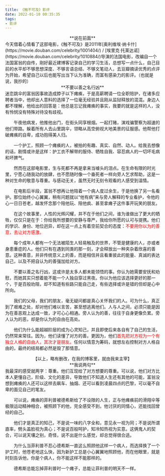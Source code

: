 ```yaml
---
title: 《触不可及》影评
date: 2022-01-10 00:35:35
tags:
- 影评
---
```


<center>**说在前面**</center>
今天借着心情看了这部电影，《触不可及》是2011年[奥利维埃·纳卡什](https://movie.douban.com/celebrity/1001404/) / [埃里克·托莱达诺](https://movie.douban.com/celebrity/1010884/)导演的法国电影，改编自一个法国富翁的自传，刚好最近建博客记录自己的学习生活，总想写一点什么，自己目前的水平却不够思想深度、不够言语总结、不够文笔动人，去豆瓣摘读优秀的点评为开始，希望自己以后也能写出当下认为准确，而富有感染力的影评。（也就是说，我抄的）

<center>**不要以善之名行凶**</center>
<div>
<style>
    p {text-indent:2em;}
</style>
</div>
迷恋跳伞的富翁因事故造成脖子以下瘫痪，于是高薪聘请一位全职陪护，在诸多应聘者当中，他却出人意料的选择了一位毫无经验并且刚从监狱释放的混混。身边人都不理解，他给出的回答是：他总是忘记我瘫痪的事实，我要的就是这样的人，没有怜悯没有特殊对待没有歧视。

午夜他病发，他推他出门，在街头同享根烟。一起打赌，演戏骗警察为超速的他们带路。躲着所有人去山里跳伞，领略从高空俯视大地美景的征服感。他帮他打破瘫痪的自卑，成功抱得美人归。

一个护工，照顾一个瘫痪的人，被拍的有趣、真实、自然、动人。给我去想像的话，剧情或许是这样：护工衣不解带的服侍、牺牲自我、容忍病人的一切坏毛病和坏脾气。

然而在这部电影里，生与死都不再是拿来当噱头的泪点。在生命有限的时光里，宁愿心随我动的放肆，也不愿随时像一个垂死者一样向旁人乞求帮助，这是一种对生命的敬意与尊重。与感动无关，虽然无时无刻令观看的人感受到温情。

在电影后半段，富翁不想再让他陪着一个病人度过余生，于是他换了另一名看护。那位始终小心翼翼，稍有问题就以“他有病”来与旁人解释的专业看护，令他的心一日日苍老，越发怀念那个陪他玩、陪他疯、甚至拿瘫子这件事开玩笑的朋友。

在这个故事里，人性的光辉闪耀，并不在于他们之间，谁为谁做出了更大的牺牲，仅仅只是在于：你给我所想要的安静与尊严，我给你所愿的认可与提携。他们的学识、身份、地位迥异，却在这一点上有着空前契合的态度：<font color="#FF0000">不要用你以为的善意，去让对方感激。</font>

每个成年人都有一个无法被陌生人轻易触及的世界，不管是健康的人，亦或者身患重症的人。他们只有在遇到同类的那一刻，才会释放出一种夹杂着欣喜的善意。这种善意，并非传统意义上的善，而是相信并且看重彼此的能量、真诚的表达自己，以及不把自认为的善强加给对方。

不要以善之名行凶，这或许是太多人都未能领悟的事。你认为她需要安抚和劝慰，而她其实只想着能不能一个人独自穿过黑夜。你以为他应该选择更好的那一个，于是百般劝阻，却不知道有些路只能自己走，有些选择或许是错的但却是心中所向。

我们的父母，我们的朋友，毫无疑问都是真心关怀我们的人。可为什么，真正到了艰难之处，却对他们难以言苦，甚至想逃离他们。人与人之间，必须只能是因为在善恶观上达成一致，才可心心相通。旁人认为的善，往往于自身更像负累。旁人认为的恶，却是你认为的自由在高处。

他们为什么能超越阶层的成为心灵知己，并且即使后来各自有了自己的生活，仍然常来常往。因为，他们读懂了对方的善。更因为，他们<font color="#FF0000">首先把对方视为一个有独立人格的自由人，其次才是朋友。</font>任何以情意为筹码，就想左右控制对方人格自由的，最终的结局都必然是毁了那情意。  

<center>【以上，略有删改，在我的博客里，就由我来主宰】</center>
<center>**我说两句**</center>
我最深的感受就两字：尊重。他们互现给了对方想要的尊重。可以说，他们对方比本人更懂自己，阶级、文化的差异，导致他们不知道人生还有其他的可能，富翁没想到瘫痪的人还可以这样去飙车、抽烟、还可以看到凌晨四点的巴黎，可以毫不自卑的面见自己的笔友。

可以说，瘫痪的菲利普被德希斯给了不设限的人生，正与他瘫痪前的滑翔伞等极限运动精神相合，被照顾下的他，完全感受不到，他讨厌的同情心，还能找回曾经的自己。

他们才是真正的知己，不是说一味的八字全和，意见永一视为同；不是说所谓直率，劈头盖脸视为真心；不是说百般呵护，知冷知热视为实意。这俩鬼人的契合，可以说天壤之别，奇怪，说不出是什么感觉，却总觉得很合适。

为什么当菲利普不忍心德希斯一直这么照顾他这样一个病人，而选择换了一个护工时，他苍老地这么快，因为新护工总是小心翼翼地照顾他，而在他眼里，就是时刻告诉他，你是个病人，你不能这样不能那样的。

德希斯总能忘掉菲利普时一个瘫子，总能让菲利普的明天不一样。